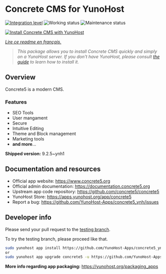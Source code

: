 <!--
N.B.: This README was automatically generated by https://github.com/YunoHost/apps/tree/master/tools/README-generator
It shall NOT be edited by hand.
-->

# Concrete CMS for YunoHost

[![Integration level](https://dash.yunohost.org/integration/concrete5.svg)](https://dash.yunohost.org/appci/app/concrete5) ![Working status](https://ci-apps.yunohost.org/ci/badges/concrete5.status.svg) ![Maintenance status](https://ci-apps.yunohost.org/ci/badges/concrete5.maintain.svg)

[![Install Concrete CMS with YunoHost](https://install-app.yunohost.org/install-with-yunohost.svg)](https://install-app.yunohost.org/?app=concrete5)

*[Lire ce readme en français.](./README_fr.md)*

> *This package allows you to install Concrete CMS quickly and simply on a YunoHost server.
If you don't have YunoHost, please consult [the guide](https://yunohost.org/#/install) to learn how to install it.*

## Overview

Concrete5 is a modern CMS.

### Features

* SEO Tools
* User mangament
* Secure
* Intuitive Editing
* Theme and Block management
* Marketing tools
* **and more**...


**Shipped version:** 9.2.5~ynh1
## Documentation and resources

* Official app website: <https://www.concrete5.org>
* Official admin documentation: <https://documentation.concrete5.org>
* Upstream app code repository: <https://github.com/concrete5/concrete5>
* YunoHost Store: <https://apps.yunohost.org/app/concrete5>
* Report a bug: <https://github.com/YunoHost-Apps/concrete5_ynh/issues>

## Developer info

Please send your pull request to the [testing branch](https://github.com/YunoHost-Apps/concrete5_ynh/tree/testing).

To try the testing branch, please proceed like that.

``` bash
sudo yunohost app install https://github.com/YunoHost-Apps/concrete5_ynh/tree/testing --debug
or
sudo yunohost app upgrade concrete5 -u https://github.com/YunoHost-Apps/concrete5_ynh/tree/testing --debug
```

**More info regarding app packaging:** <https://yunohost.org/packaging_apps>
